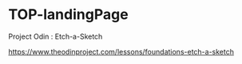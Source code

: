 # TOP-landingPage
Project Odin : Etch-a-Sketch

https://www.theodinproject.com/lessons/foundations-etch-a-sketch